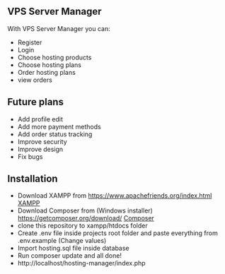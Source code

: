 ## VPS Server Manager

With VPS Server Manager you can:

- Register
- Login
- Choose hosting products
- Choose hosting plans
- Order hosting plans
- view orders

## Future plans

- Add profile edit
- Add more payment methods
- Add order status tracking
- Improve security
- Improve design
- Fix bugs

## Installation

- Download XAMPP from https://www.apachefriends.org/index.html [XAMPP](https://www.apachefriends.org/index.html)
- Download Composer from (Windows installer) https://getcomposer.org/download/ [Composer](https://getcomposer.org/download/)
- clone this repository to xampp/htdocs folder
- Create .env file inside projects root folder and paste everything from .env.example (Change values)
- Import hosting.sql file inside database
- Run composer update and all done!
- http://localhost/hosting-manager/index.php
